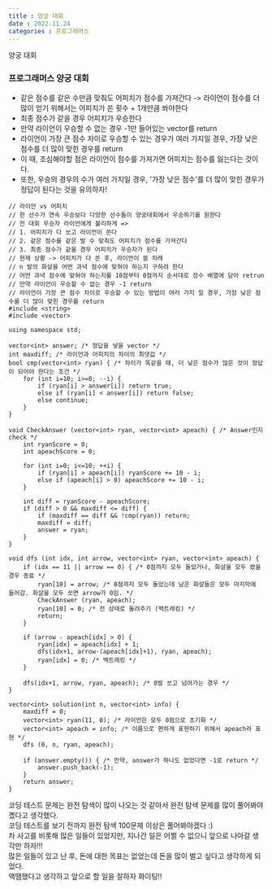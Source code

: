 ```yaml
---
title : 양궁 대회
date : 2022.11.24
categories : 프로그래머스
---
```


양궁 대회

### 프로그래머스 양궁 대회

- 같은 점수를 같은 수만큼 맞춰도 어피치가 점수를 가져간다 -> 라이언이 점수를 더 많이 얻기 위해서는 어피치가 쏜 횟수 + 1개만큼 쏴야한다
- 최종 점수가 같을 경우 어피치가 우승한다
- 만약 라이언이 우승할 수 없는 경우 -1만 들어있는 vector를 return
- 라이언이 가장 큰 점수 차이로 우승할 수 있는 경우가 여러 가지일 경우, 가장 낮은 점수를 더 많이 맞힌 경우를 return
- 이 때, 조심해야할 점은 라이언이 점수를 가져가면 어피치는 점수를 잃는다는 것이다.
- 또한, 우승의 경우의 수가 여러 가지일 경우, '가장 낮은 점수'를 더 많이 맞힌 경우가 정답이 된다는 것을 유의하자!

```
// 라이언 vs 어피치
// 한 선수가 연속 우승보다 다양한 선수들이 양궁대회에서 우승하기를 원한다
// 전 대회 우승자 라이언에게 불리하게 => 
// 1. 어피치가 다 쏘고 라이언이 쏜다
// 2. 같은 점수를 같은 발 수 맞춰도 어피치가 점수를 가져간다
// 3. 최종 점수가 같을 경우 어피치가 우승자가 된다 
// 현재 상황 -> 어피치가 다 쏜 후, 라이언이 쏠 차례
// n 발의 화살을 어떤 과녁 점수에 맞혀야 하는지 구하려 한다
// 어떤 과녁 점수에 맞혀야 하는지를 10점부터 0점까지 순서대로 정수 배열에 담아 retrun
// 만약 라이언이 우승할 수 없는 경우 -1 return 
// 라이언이 가장 큰 점수 차이로 우승할 수 있는 방법이 여러 가지 일 경우, 가장 낮은 점수를 더 많이 맞힌 경우를 return
#include <string>
#include <vector>

using namespace std;

vector<int> answer; /* 정답을 넣을 vector */
int maxdiff; /* 라이언과 어피치의 차이의 최댓값 */
bool cmp(vector<int> ryan) { /* 차이가 똑같을 때, 더 낮은 점수가 많은 것이 정답이 되어야 한다는 조건 */
    for (int i=10; i>=0; --i) {
        if (ryan[i] > answer[i]) return true;
        else if (ryan[i] < answer[i]) return false;
        else continue;
    }
}

void CheckAnswer (vector<int> ryan, vector<int> apeach) { /* Answer인지 check */
    int ryanScore = 0;
    int apeachScore = 0;
    
    for (int i=0; i<=10; ++i) {
        if (ryan[i] > apeach[i]) ryanScore += 10 - i;
        else if (apeach[i] > 0) apeachScore += 10 - i;
    }
    
    int diff = ryanScore - apeachScore;
    if (diff > 0 && maxdiff <= diff) {
        if (maxdiff == diff && !cmp(ryan)) return;
        maxdiff = diff;
        answer = ryan;
    }
}

void dfs (int idx, int arrow, vector<int> ryan, vector<int> apeach) {
    if (idx == 11 || arrow == 0) { /* 0점까지 모두 돌았거나, 화살을 모두 쐈을 경우 종료 */
        ryan[10] = arrow; /* 0점까지 모두 돌았는데 남은 화살들은 모두 마지막에 들어감. 화살을 모두 쏘면 arrow가 0임. */
        CheckAnswer (ryan, apeach);
        ryan[10] = 0; /* 전 상태로 돌려주기 (백트래킹) */
        return;
    }
    
    if (arrow - apeach[idx] > 0) {
        ryan[idx] = apeach[idx] + 1;
        dfs(idx+1, arrow-(apeach[idx]+1), ryan, apeach);
        ryan[idx] = 0; /* 백트래킹 */
    }
    
    dfs(idx+1, arrow, ryan, apeach); /* 0발 쏘고 넘어가는 경우 */
}

vector<int> solution(int n, vector<int> info) {
    maxdiff = 0;
    vector<int> ryan(11, 0); /* 라이언은 모두 0점으로 초기화 */
    vector<int> apeach = info; /* 이름으로 편하게 표현하기 위해서 apeach라 표현 */
    dfs (0, n, ryan, apeach);
    
    if (answer.empty()) { /* 만약, answer가 하나도 없었다면 -1로 return */
        answer.push_back(-1);
    }
    return answer;
}
```

코딩 테스트 문제는 완전 탐색이 많이 나오는 것 같아서 완전 탐색 문제를 많이 풀어봐야곘다고 생각했다.     
코딩 테스트를 보기 전까지 완전 탐색 100문제 이상은 풀어봐야겠다 :)      
차 사고를 비롯해 많은 일들이 있었지만, 지나간 일은 어쩔 수 없으니 앞으로 나아갈 생각만 하자!!!      
많은 일들이 있고 난 후, 돈에 대한 목표는 없었는데 돈을 많이 벌고 싶다고 생각하게 되었다.    
액땜했다고 생각하고 앞으로 할 일을 잘하자 화이팅!!